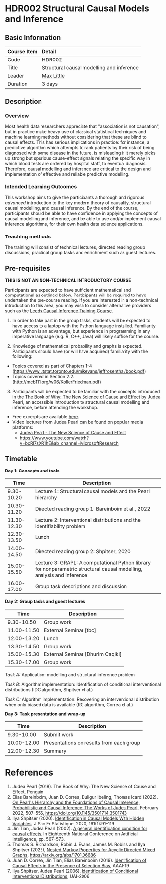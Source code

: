 # HDR002 Structural Causal Models and Inference

## Basic Information

| Course Item | Detail |
| :---- | :------ |
| Code | HDR002 |
| Title | Structural causal modelling and inference |
| Leader | [Max Little](http://www.maxlittle.net/home/index.php) |
| Duration | 3 days |

## Description

### Overview 

Most health data researchers appreciate that "association is not causation", but in practice make heavy use of classical statistical techniques and machine learning methods without considering that these are blind to causal effects. This has serious implications in practice: for instance, a predictive algorithm which attempts to rank patients by their risk of being diagnosed with some disease in the future, is misleading if it merely picks up strong but spurious cause-effect signals relating the specific way in which blood tests are ordered by hospital staff, to eventual diagnosis. Therefore, causal modelling and inference are critical to the design and implementation of effective and reliable predictive modelling.

### Intended Learning Outcomes

This workshop aims to give the participants a thorough and rigorous *advanced* introduction to the key modern theory of causality, structural causal modelling, and causal inference. By the end of the course, participants should be able to have confidence in applying the concepts of causal modelling and inference, and be able to use and/or implement causal inference algorithms, for their own health data science applications.

### Teaching methods

The training will consist of technical lectures, directed reading group discussions, practical group tasks and enrichment such as guest lectures.

## Pre-requisites

**THIS IS NOT AN NON-TECHNICAL INTRODUCTORY COURSE** 

Participants are expected to have sufficient mathematical and computational as outlined below. Participants will be required to have undertaken the pre-course reading. If you are interested in a non-technical introduction to this area, you may wish to consider alternative providers such as the [Leeds Causal Inference Training Course](https://www.causalinsights.com/training/).

1. In order to take part in the group tasks, students will be expected to have access to a laptop with the Python language installed. Familiarity with Python is an advantage, but experience in programming in any imperative language (e.g. R, C++, Java) will likely suffice for the course.

2. Knowledge of mathematical probability and graphs is expected. Participants should have (or will have acquired) familiarity with the following: 
  - Topics covered as part of Chapters 1-4 (https://www.utstat.toronto.edu/mikevans/jeffrosenthal/book.pdf)
  - Topics covered in Section 2.2. (http://mcb111.org/w06/KollerFriedman.pdf)

3. Participants will be expected to be familiar with the concepts introduced in the [The Book of Why: The New Science of Cause and Effect](https://en.wikipedia.org/wiki/The_Book_of_Why) by Judea Pearl, an accessible introduction to structural causal modelling and inference, before attending the workshop.  
  - Free excerpts are available [here](http://bayes.cs.ucla.edu/WHY/). 
  - Video lectures from Judea Pearl can be found on popular media platforms: 
    - [Judea Pearl - The New Science of Cause and Effect](https://www.youtube.com/watch?v=ZaPV1OSEpHw&ab_channel=PyData)
    - https://www.youtube.com/watch?v=bcRl7sXR1hE&ab_channel=MicrosoftResearch

## Timetable

**Day 1: Concepts and tools**

| Time | Description | 
| ---- | ----------- |
| 9.30-10.20 | Lecture 1: Structural causal models and the Pearl hierarchy |
| 10.30-11.20 | Directed reading group 1: Bareinboim et al., 2022 |
| 11.30-12.30 | Lecture 2: Interventional distributions and the identifiability problem |
| 12.30-13.50 | Lunch |
| 14.00-14.50 | Directed reading group 2: Shpitser, 2020 |
| 15.00-15.50 | Lecture 3: GRAPL: A computational Python library for nonparametric structural causal modelling, analysis and inference |
| 16.00-17.00 | Group task descriptions and discussion |

**Day 2: Group tasks and guest lectures**

| Time | Description | 
| ---- | ----------- |
| 9.30-10.50 | Group work | 
| 11.00-11.50 | External Seminar [tbc] | 
| 12.00-13.20 | Lunch | 
| 13.30-14.50 | Group work | 
| 15.00-15.30 | External Seminar [Dhurim Caqiki] | 
| 15.30-17.00 | Group work | 

*Task A:* Application: modelling and structural inference problem

*Task B:* Algorithm implementation: Identification of conditional interventional distributions (IDC algorithm, Shpitser et al.)

*Task C:* Algorithm implementation: Recovering an interventional distribution when only biased data is available (RC algorithm, Correa et al.)

**Day 3: Task presentation and wrap-up**

| Time | Description | 
| ---- | ----------- |
| 9.30-10.00 | Submit work | 
| 10.00-12.00 | Presentations on results from each group | 
| 12.00-12.30 | Summary | 

# References

1. Judea Pearl (2018). The Book of Why: The New Science of Cause and Effect, Penguin
2. Elias Bareinboim, Juan D. Correa, Duligur Ibeling, Thomas Icard (2022). [On Pearl's Hierarchy and the Foundations of Causal Inference, Probabilistic and Causal Inference: The Works of Judea Pearl](https://causalai.net/r60.pdf), February 2022, 507–556, https://doi.org/10.1145/3501714.3501743
3. Ilya Shpitser (2020). [Identification in Causal Models With Hidden Variables](https://pubmed.ncbi.nlm.nih.gov/33240555/), J Soc Fr Statistique, 2020, 161(1):91–119
4. Jin Tian, Judea Pearl (2002). [A general identification condition for causal effects](https://www.aaai.org/Library/AAAI/2002/aaai02-085.php). In Eighteenth National Conference on Artificial Intelligence, pp. 567–573.
5. Thomas S. Richardson, Robin J. Evans, James M. Robins and Ilya Shpitser (2022), [Nested Markov Properties for Acyclic Directed Mixed Graphs](https://arxiv.org/abs/1701.06686), https://arxiv.org/abs/1701.06686
6. Juan D. Correa, Jin Tian, Elias Bareinboim (2019). [Identification of Causal Effects in the Presence of Selection Bias](https://ojs.aaai.org/index.php/AAAI/article/view/4125), AAAI-19
7. Ilya Shpitser, Judea Pearl (2006). [Identification of Conditional Interventional Distributions](https://arxiv.org/abs/1206.6876), UAI-2006


